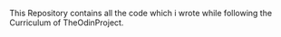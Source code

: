 This Repository contains all the code which i wrote while following the Curriculum of TheOdinProject.
